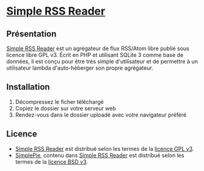# [Simple RSS Reader](http://simple.tuxfamily.org/)
## Présentation

[Simple RSS Reader](http://simple.tuxfamily.org/) est un agrégateur de flux RSS/Atom libre publié sous licence libre GPL v3. Écrit en PHP et utilisant SQLite 3 comme base de données, il est conçu pour être très simple d'utilisateur et de permettre à un utilisateur lambda d'auto-héberger son propre agrégateur.

## Installation

1. Décompressez le ficher téléchargé
2. Copiez le dossier sur votre serveur web
3. Rendez-vous dans le dossier uploadé avec votre navigateur préféré

## Licence
* [Simple RSS Reader](http://simple.tuxfamily.org/) est distribué selon les termes de la [licence GPL v3](http://www.gnu.org/licenses/gpl.html).
* [SimplePie](http://simplepie.org/), contenu dans [Simple RSS Reader](http://simple.tuxfamily.org/) est distribué selon les termes de la [licence BSD v3](http://opensource.org/licenses/bsd-license.html).